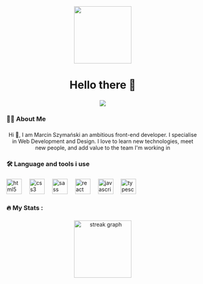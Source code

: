 <div align="center">
  <img height="150" src="https://camo.githubusercontent.com/62da68eb62b1e5f175f7d1f0191dd89a653d7908feb22d37d4a0ab07365d6791/68747470733a2f2f6d656469612e67697068792e636f6d2f6d656469612f4d3967624264396e6244724f5475314d71782f67697068792e676966"  />
  <h1 align="center">Hello there 👋</h1>
</div>

###

<div align="center">
  <img src="https://visitor-badge.laobi.icu/badge?page_id=szymanski-marcin.szymanski-marcin&right_color=royalblue"  />
</div>

###


###

<h3 align="left">👩‍💻  About Me</h3>

###

<p align="center">Hi 👋, I am Marcin Szymański an ambitious front-end developer. I specialise in Web Development and Design. I love to learn new technologies, meet new people, and add value to the team I'm working in </p>

###

<h3 align="left">🛠 Language and tools i use</h3>

###

<div align="left">
  <img src="https://cdn.jsdelivr.net/gh/devicons/devicon/icons/html5/html5-original.svg" height="40" alt="html5 logo"  />
  <img width="12" />
  <img src="https://cdn.jsdelivr.net/gh/devicons/devicon/icons/css3/css3-original.svg" height="40" alt="css3 logo"  />
  <img width="12" />
  <img src="https://cdn.jsdelivr.net/gh/devicons/devicon/icons/sass/sass-original.svg" height="40" alt="sass logo"  />
  <img width="12" />
  <img src="https://cdn.jsdelivr.net/gh/devicons/devicon/icons/react/react-original.svg" height="40" alt="react logo"  />
  <img width="12" />
  <img src="https://cdn.jsdelivr.net/gh/devicons/devicon/icons/javascript/javascript-original.svg" height="40" alt="javascript logo"  />
  <img width="12" />
  <img src="https://cdn.jsdelivr.net/gh/devicons/devicon/icons/typescript/typescript-original.svg" height="40" alt="typescript logo"  />
</div>

###

<h3 align="left">🔥   My Stats :</h3>

###

<div align="center">
<!--   <img src="https://github-readme-stats.vercel.app/api?username=szymanski-marcin&hide_title=false&hide_rank=false&show_icons=true&include_all_commits=true&count_private=true&disable_animations=false&theme=dracula&locale=en&hide_border=false&order=1" height="150" alt="stats graph"  />
  <img src="https://github-readme-stats.vercel.app/api/top-langs?username=szymanski-marcin&locale=en&hide_title=false&layout=compact&card_width=320&langs_count=5&theme=dracula&hide_border=false&order=2" height="150" alt="languages graph"  /> -->
  <img src="https://streak-stats.demolab.com?user=szymanski-marcin&locale=en&mode=daily&theme=dracula&hide_border=false&border_radius=5&order=3" height="150" alt="streak graph"  />
</div>

###
